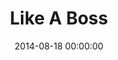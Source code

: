 ---
layout: series
series: "Like A Boss"
permalink: "/like-a-boss/"
title: "Like A Boss"
date: 2014-08-18 00:00:00
endDate: 2014-09-14 00:00:00
description: "Do your job like a BOSS. Crush that spreadsheet. Mulch like you own the place. Pack those lunches like you're the world champ of Capri Sun. God designed us to work, and he loves when we pile-drive our to-do lists into oblivion. So let's learn what it takes to work with purpose and authority (besides just growing a stache)"
src: "http://s3.amazonaws.com/crossroads-media/images/BOSS_190_110.jpg"
---